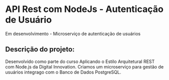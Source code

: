 # API Rest com NodeJs - Autenticação de Usuário

Em desenvolvimento - Microserviço de autenticação de usuários

## Descrição do projeto:

Desenvolvido como parte do curso Aplicando o Estilo Arquitetural REST com Node.js da Digital Innovation. Criamos um microserviço para gestão de usuários integrago com o Banco de Dados PostgreSQL.